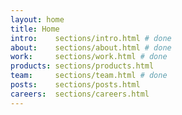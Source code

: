 ```yaml
---
layout: home
title: Home
intro:    sections/intro.html # done
about:    sections/about.html # done
work:     sections/work.html # done
products: sections/products.html
team:     sections/team.html # done
posts:    sections/posts.html
careers:  sections/careers.html
---
```


